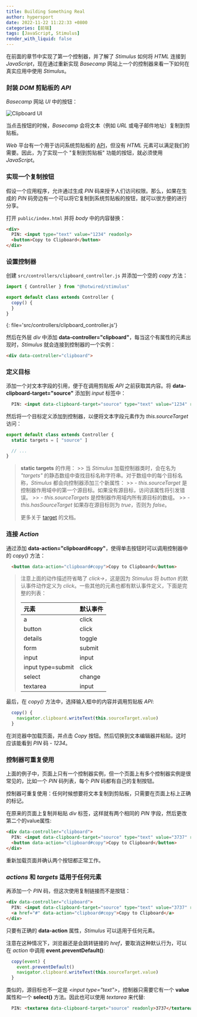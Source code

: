 ```yaml
---
title: Building Something Real
author: hypersport
date: 2022-11-22 11:22:33 +0800
categories: [前端]
tags: [JavaScript, Stimulus]
render_with_liquid: false
---
```


在前面的章节中实现了第一个控制器，并了解了 *Stimulus* 如何将 *HTML* 连接到 *JavaScript*，现在通过重新实现 *Basecamp* 网站上一个的控制器来看一下如何在真实应用中使用 *Stimulus*。

### 封装 *DOM* 剪贴板的 *API*

*Basecamp* 网站 *UI* 中的按钮：

![Clipboard UI](clipboard-ui.png "Clipboard UI")

当点击按钮的时候，*Basecamp* 会将文本（例如 *URL* 或电子邮件地址）复制到剪贴板。

*Web* 平台有一个用于访问系统剪贴板的 [API](https://www.w3.org/TR/clipboard-apis/)，但没有 *HTML* 元素可以满足我们的需要。因此，为了实现一个 "复制到剪贴板" 功能的按钮，就必须使用 *JavaScript*。

### 实现一个复制按钮

假设一个应用程序，允许通过生成 *PIN* 码来授予人们访问权限。那么，如果在生成的 *PIN* 码旁边有一个可以将它复制到系统剪贴板的按钮，就可以很方便的进行分享。

打开 `public/index.html` 并将 *body* 中的内容替换：

```html
<div>
  PIN: <input type="text" value="1234" readonly>
  <button>Copy to Clipboard</button>
</div>
```

### 设置控制器

创建 `src/controllers/clipboard_controller.js` 并添加一个空的 *copy* 方法：

```js
import { Controller } from "@hotwired/stimulus"

export default class extends Controller {
  copy() {
  }
}
```
{: file='src/controllers/clipboard_controller.js'}

然后在外层 *div* 中添加 **data-controller="clipboard"**，每当这个有属性的元素出现时，*Stimulus* 就会连接到控制器的一个实例：

```html
<div data-controller="clipboard">
```

### 定义目标

添加一个对文本字段的引用，便于在调用剪贴板 *API* 之前获取其内容。将 **data-clipboard-target="source"** 添加到 *input* 标签中：

```html
  PIN: <input data-clipboard-target="source" type="text" value="1234" readonly>
```

然后将一个目标定义添加到控制器，以便将文本字段元素作为 *this.sourceTarget* 访问：

```js
export default class extends Controller {
  static targets = [ "source" ]

  // ...
}
```

  > **static targets** 的作用：
    >> 当 *Stimulus* 加载控制器类时，会在名为 *"targets"* 的静态数组中查找目标名称字符串。对于数组中的每个目标名称，*Stimulus* 都会向控制器添加三个新属性：
    >> - *this.sourceTarget* 是控制器作用域中的第一个源目标。如果没有源目标，访问该属性将引发错误。
    >> - *this.sourceTargets* 是控制器作用域内所有源目标的数组。
    >> - *this.hasSourceTarget* 如果存在源目标则为 *true*，否则为 *false*。
  >
  > 更多关于 [target](https://stimulus.hotwired.dev/reference/targets) 的文档。

### 连接 *Action*

通过添加 **data-action="clipboard#copy"**，使得单击按钮时可以调用控制器中的 *copy()* 方法：

```html
  <button data-action="clipboard#copy">Copy to Clipboard</button>
```

  > 注意上面的动作描述符省略了 *click->*，这是因为 *Stimulus* 将 *button* 的默认事件动作定义为 *click*。一些其他的元素也都有默认事件定义，下面是完整的列表：
  >
  > | 元素               | 默认事件 |
  > |:------------------|:---------|
  > | a                 | click    |
  > | button            | click    |
  > | details           | toggle   |
  > | form              | submit   |
  > | input             | input    |
  > | input type=submit | click    |
  > | select            | change   |
  > | textarea          | input    |

最后，在 *copy()* 方法中，选择输入框中的内容并调用剪贴板 *API*:

```js
  copy() {
    navigator.clipboard.writeText(this.sourceTarget.value)
  }
```

在浏览器中加载页面，并点击 *Copy* 按钮。然后切换到文本编辑器并粘贴，这时应该能看到 *PIN* 码 - *1234*。

### 控制器可重复使用

上面的例子中，页面上只有一个控制器实例，但一个页面上有多个控制器实例是很常见的，比如一个 *PIN* 码列表，每个 *PIN* 码都有自己的复制按钮。

控制器可重复使用：任何时候想要将文本复制到剪贴板，只需要在页面上标上正确的标记。

在原来的页面上复制并粘贴 *div* 标签，这样就有两个相同的 *PIN* 字段，然后更改第二个的value属性:

```html
<div data-controller="clipboard">
  PIN: <input data-clipboard-target="source" type="text" value="3737" readonly>
  <button data-action="clipboard#copy">Copy to Clipboard</button>
</div>
```

重新加载页面并确认两个按钮都正常工作。

### *actions* 和 *targets* 适用于任何元素

再添加一个 *PIN* 码，但这次使用复制链接而不是按钮：

```html
<div data-controller="clipboard">
  PIN: <input data-clipboard-target="source" type="text" value="3737" readonly>
  <a href="#" data-action="clipboard#copy">Copy to Clipboard</a>
</div>
```

只要有正确的 **data-action** 属性，*Stimulus* 可以适用于任何元素。

注意在这种情况下，浏览器还是会跳转链接的 *href*，要取消这种默认行为，可以在 *action* 中调用 **event.preventDefault()**:

```js
  copy(event) {
    event.preventDefault()
    navigator.clipboard.writeText(this.sourceTarget.value)
  }
```

类似的，源目标也不一定是 *\<input type="text"\>*，控制器只需要它有一个 **value** 属性和一个 **select()** 方法。因此也可以使用 *textarea* 来代替:

```html
  PIN: <textarea data-clipboard-target="source" readonly>3737</textarea>
```
